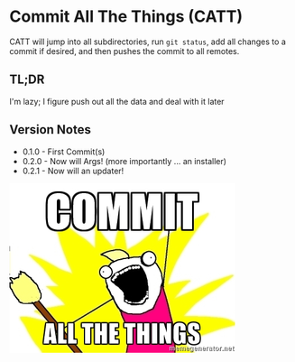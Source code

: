 Commit All The Things (CATT)
============================
CATT will jump into all subdirectories, run `git status`, add all changes to a commit if desired, and then pushes the commit to all remotes.

TL;DR
------
I'm lazy; I figure push out all the data and deal with it later

Version Notes
-------------
- 0.1.0 - First Commit(s)
- 0.2.0 - Now will Args! (more importantly ... an installer)
- 0.2.1 - Now will an updater!

![You know you want to ...](CATT.jpg)
